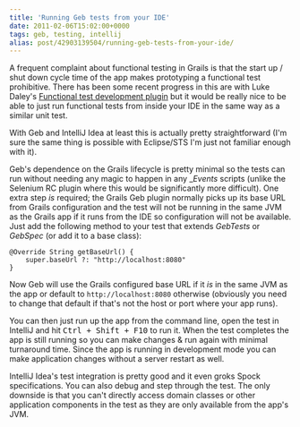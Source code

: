 ```yaml
---
title: 'Running Geb tests from your IDE'
date: 2011-02-06T15:02:00+0000
tags: geb, testing, intellij
alias: post/42903139504/running-geb-tests-from-your-ide/
---
```


A frequent complaint about functional testing in Grails is that the start up / shut down cycle time of the app makes prototyping a functional test prohibitive. There has been some recent progress in this are with Luke Daley's [Functional test development plugin][1] but it would be really nice to be able to just run functional tests from inside your IDE in the same way as a similar unit test.

With Geb and IntelliJ Idea at least this is actually pretty straightforward (I'm sure the same thing is possible with Eclipse/STS I'm just not familiar enough with it).

<!-- more -->

Geb's dependence on the Grails lifecycle is pretty minimal so the tests can run without needing any magic to happen in any __Events_ scripts (unlike the Selenium RC plugin where this would be significantly more difficult). One extra step _is_ required; the Grails Geb plugin normally picks up its base URL from Grails configuration and the test will not be running in the same JVM as the Grails app if it runs from the IDE so configuration will not be available. Just add the following method to your test that extends _GebTests_ or _GebSpec_ (or add it to a base class):

    @Override String getBaseUrl() {
        super.baseUrl ?: "http://localhost:8080"
    }

Now Geb will use the Grails configured base URL if it _is_ in the same JVM as the app or default to `http://localhost:8080` otherwise (obviously you need to change that default if that's not the host or port where your app runs).

You can then just run up the app from the command line, open the test in IntelliJ and hit <kbd>Ctrl + Shift + F10</kbd> to run it. When the test completes the app is still running so you can make changes & run again with minimal turnaround time. Since the app is running in development mode you can make application changes without a server restart as well.

IntelliJ Idea's test integration is pretty good and it even groks Spock specifications. You can also debug and step through the test. The only downside is that you can't directly access domain classes or other application components in the test as they are only available from the app's JVM.

[1]: http://www.grails.org/plugin/functional-test-development

